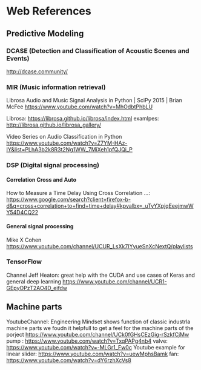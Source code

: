 # Web References

## Predictive Modeling

### DCASE (Detection and Classification of Acoustic Scenes and Events)
http://dcase.community/

### MIR (Music information retrieval)
Librosa Audio and Music Signal Analysis in Python | SciPy 2015 | Brian McFee
https://www.youtube.com/watch?v=MhOdbtPhbLU

Librosa:
https://librosa.github.io/librosa/index.html
examlpes:
http://librosa.github.io/librosa_gallery/

Video Series on Audio Classification in Python
https://www.youtube.com/watch?v=Z7YM-HAz-IY&list=PLhA3b2k8R3t2Ng1WW_7MiXeh1pfQJQi_P
### DSP (Digital signal processing)

#### Correlation Cross and Auto
How to Measure a Time Delay Using Cross Correlation ...:
https://www.google.com/search?client=firefox-b-d&q=cross+correlation+to+find+time+delay#kpvalbx=_uTyYXpjqEeejmwWY54D4CQ22


#### General signal processing
Mike X Cohen
https://www.youtube.com/channel/UCUR_LsXk7IYyueSnXcNextQ/playlists

### TensorFlow
Channel Jeff Heaton:
great help with the CUDA and use cases of Keras and general deep learning
https://www.youtube.com/channel/UCR1-GEpyOPzT2AO4D_eifdw

## Machine parts
YoutubeChannel: Engineering Mindset shows function of classic industrla machine parts we foudn it helpfull to get a feel for the machine parts of the porject
https://www.youtube.com/channel/UCk0fGHsCEzGig-rSzkfCjMw
pump : https://www.youtube.com/watch?v=TxqPAPg4nb4
valve: https://www.youtube.com/watch?v=-MLGr1_Fw0c
Youtube example for linear slider: https://www.youtube.com/watch?v=uewMphsBamk
fan: https://www.youtube.com/watch?v=dY6rzhXcVs8



